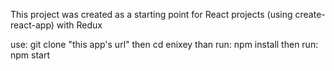 This project was created as a starting point for React projects (using create-react-app) with Redux 

use: git clone "this app's url"
then cd enixey
than run: npm install
then run: npm start
